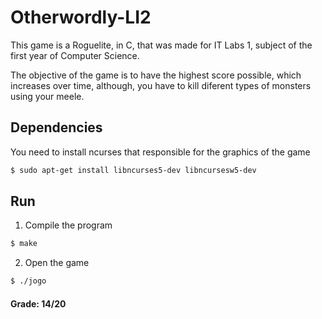 # Otherwordly-LI2

This game is a Roguelite, in C, that was made for IT Labs 1, subject of the first year of Computer Science.

The objective of the game is to have the highest score possible, which increases over time, although, you have to kill diferent types of monsters using your meele. 

## Dependencies

You need to install ncurses that responsible for the graphics of the game

```bash
$ sudo apt-get install libncurses5-dev libncursesw5-dev
```

## Run

1. Compile the program
```bash
$ make
```

2. Open the game
```bash
$ ./jogo
```

<h4>Grade: 14/20  </h4>
